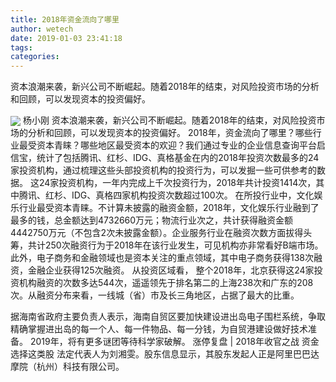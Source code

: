 ```yaml
---
title: 2018年资金流向了哪里
author: wetech
date: 2019-01-03 23:41:18
tags: 
categories: 
---
```

资本浪潮来袭，新兴公司不断崛起。随着2018年的结束，对风险投资市场的分析和回顾，可以发现资本的投资偏好。
<!-- more -->
<img align="center" border="0" src="https://imgcdn.yicai.com/uppics/images/2019/01/4992acf397202e052893d7862ab4b71a.jpg" />
杨小刚
资本浪潮来袭，新兴公司不断崛起。随着2018年的结束，对风险投资市场的分析和回顾，可以发现资本的投资偏好。
2018年，资金流向了哪里？哪些行业最受资本青睐？哪些地区最受资本的欢迎？我们通过专业的企业信息查询平台启信宝，统计了包括腾讯、红杉、IDG、真格基金在内的2018年投资次数最多的24家投资机构，通过梳理这些头部投资机构的投资行为，可以发掘一些可供参考的数据。
这24家投资机构，一年内完成上千次投资行为，2018年共计投资1414次，其中腾讯、红杉、IDG、真格四家机构投资次数超过100次。
在所投行业中，文化娱乐行业最受资本青睐。不计算未披露的融资金额，2018年，文化娱乐行业融到了最多的钱，总金额达到4732660万元；物流行业次之，共计获得融资金额4442750万元（不包含2次未披露金额）。企业服务行业在融资次数方面拔得头筹，共计250次融资行为于2018年在该行业发生，可见机构亦非常看好B端市场。此外，电子商务和金融领域也是资本关注的重点领域，其中电子商务获得138次融资，金融企业获得125次融资。
从投资区域看， 整个2018年，北京获得这24家投资机构融资的次数多达544次，遥遥领先于排名第二的上海238次和广东的208次。从融资分布来看，一线城（省）市及长三角地区，占据了最大的比重。
 
 
据海南省政府主要负责人表示，海南自贸区要加快建设进出岛电子围栏系统，争取精确掌握进出岛的每一个人、每一件物品、每一分钱，为自贸港建设做好技术准备。
2019年，将有更多谜团等待科学家破解。
涨停复盘 | 2018年收官之战 资金选择这类股
法定代表人为刘湘雯。股东信息显示，其股东发起人正是阿里巴巴达摩院（杭州）科技有限公司。
